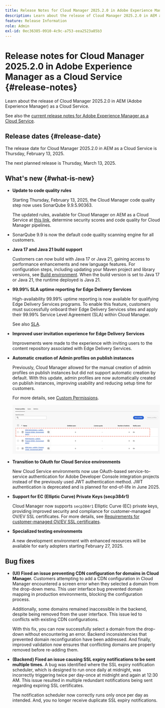 ```yaml
---
title: Release Notes for Cloud Manager 2025.2.0 in Adobe Experience Manager as a Cloud Service
description: Learn about the release of Cloud Manager 2025.2.0 in AEM as a Cloud Service.
feature: Release Information
role: Admin
exl-id: 0ec36385-0910-4c9c-a753-eea2523a85b3
---
```

# Release notes for Cloud Manager 2025.2.0 in Adobe Experience Manager as a Cloud Service {#release-notes}

<!-- https://wiki.corp.adobe.com/pages/viewpage.action?pageId=3389843928 -->

Learn about the release of Cloud Manager 2025.2.0 in AEM (Adobe Experience Manager) as a Cloud Service.


See also the [current release notes for Adobe Experience Manager as a Cloud Service](/help/release-notes/release-notes-cloud/release-notes-current.md).

## Release dates {#release-date}

The release date for Cloud Manager 2025.2.0 in AEM as a Cloud Service is Thursday, February 13, 2025. 

The next planned release is Thursday, March 13, 2025.
 
## What's new {#what-is-new}

* **Update to code quality rules** 

    Starting Thursday, February 13, 2025, the Cloud Manager code quality step now uses SonarQube 9.9.5.90363.

    The updated rules, available for Cloud Manager on AEM as a Cloud Service at [this link](/help/implementing/cloud-manager/code-quality-testing.md#understanding-code-quality-rules), determine security scores and code quality for Cloud Manager pipelines.

* SonarQube 9.9 is now the default code quality scanning engine for all customers.

* **Java 17 and Java 21 build support** 

    Customers can now build with Java 17 or Java 21, gaining access to performance enhancements and new language features. For configuration steps, including updating your Maven project and library versions, see [Build environment](/help/implementing/cloud-manager/getting-access-to-aem-in-cloud/build-environment-details.md). When the build version is set to Java 17 or Java 21, the runtime deployed is Java 21.

* **99.99% SLA uptime reporting for Edge Delivery Services**

    High-availability 99.99% uptime reporting is now available for qualifying Edge Delivery Services programs. To enable this feature, customers must successfully onboard their Edge Delivery Services sites and apply their 99.99% Service Level Agreement (SLA) within Cloud Manager.

    See also [SLA](/help/implementing/cloud-manager/getting-access-to-aem-in-cloud/creating-production-programs.md#sla).

* **Improved user invitation experience for Edge Delivery Services**

    Improvements were made to the experience with inviting users to the content repository associated with Edge Delivery Services. <!-- CMGR-65331 -->

* **Automatic creation of Admin profiles on publish instances**

    Previously, Cloud Manager allowed for the manual creation of admin profiles on publish instances but did not support automatic creation by default. With this update, admin profiles are now automatically created on publish instances, improving usability and reducing setup time for customers.
    
    For more details, see [Custom Permissions](/help/implementing/cloud-manager/custom-permissions.md).

    ![Pipeline activities filtering](/help/implementing/cloud-manager/release-notes/assets/product-profiles.png)

* **Transition to OAuth for Cloud Service environments**

    New Cloud Service environments now use OAuth-based service-to-service authentication for Adobe Developer Console integration projects instead of the previously used JWT authentication method. JWT authentication is deprecated and is planned for end-of-life in June 2025.

* **Support for EC (Elliptic Curve) Private Keys (secp384r1)**

    Cloud Manager now supports `secp384r1` Elliptic Curve (EC) private keys, providing improved security and compliance for customer-managed OV/EV SSL certificates. 
    For more details, see [Requirements for customer-managed OV/EV SSL certificates](/help/implementing/cloud-manager/managing-ssl-certifications/introduction-to-ssl-certificates.md#requirements). <!-- CMGR-63636 -->

* **Specialized testing environments**

    A new development environment with enhanced resources will be available for early adopters starting February 27, 2025.


<!--
## Early adoption program {#early-adoption}

Be a part of Cloud Manager's early adoption program and have a chance to test upcoming features. -->


## Bug fixes

* **(UI) Fixed an issue preventing CDN configuration for domains in Cloud Manager.**
    Customers attempting to add a CDN configuration in Cloud Manager encountered a screen error when they selected a domain from the drop-down menu. This user interface bug prevented domain mapping in production environments, blocking the configuration process.

    Additionally, some domains remained inaccessible in the backend, despite being removed from the user interface. This issue led to conflicts with existing CDN configurations. 
    
    With this fix, you can now successfully select a domain from the drop-down without encountering an error. Backend inconsistencies that prevented domain reconfiguration have been addressed. And finally, improved validation now ensures that conflicting domains are properly removed before re-adding them.<!-- CMGR-64888 -->
* **(Backend) Fixed an issue causing SSL expiry notifications to be sent multiple times.**
    A bug was identified where the SSL expiry notification scheduler, which is designed to run once daily at midnight, was incorrectly triggering twice per day-once at midnight and again at 12:30 AM. This issue resulted in multiple redundant notifications being sent regarding expiring SSL certificates.

    The notification scheduler now correctly runs only once per day as intended. And, you no longer receive duplicate SSL expiry notifications. <!-- CMGR-64748 -->




<!-- ## Known issues {#known-issues} -->
